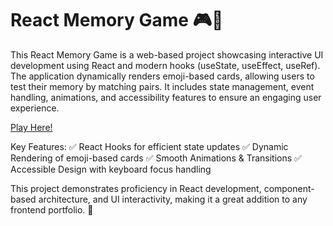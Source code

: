 # React Memory Game 🎮🧠


This React Memory Game is a web-based project showcasing interactive UI development using React and modern hooks (useState, useEffect, useRef). The application dynamically renders emoji-based cards, allowing users to test their memory by matching pairs. It includes state management, event handling, animations, and accessibility features to ensure an engaging user experience.

[Play Here!](https://surya1930.github.io/React-Memory-Game/)


Key Features:
✅ React Hooks for efficient state updates
✅ Dynamic Rendering of emoji-based cards
✅ Smooth Animations & Transitions
✅ Accessible Design with keyboard focus handling

This project demonstrates proficiency in React development, component-based architecture, and UI interactivity, making it a great addition to any frontend portfolio. 🚀

